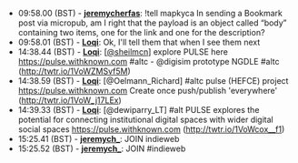 * <a id="09:58.00">09:58.00 (BST)</a> - __[jeremycherfas](https://github.com/jeremycherfas)__: !tell mapkyca In sending a Bookmark post via micropub, am I right that the payload is an object called “body” containing two items, one for the link and one for the description?
* <a id="09:58.01">09:58.01 (BST)</a> - __[Loqi](https://github.com/Loqi)__: Ok, I'll tell them that when I see them next
* <a id="14:38.44">14:38.44 (BST)</a> - __[Loqi](https://github.com/Loqi)__: [<a href="https://twitter.com/sheilmcn">@sheilmcn</a>] explore PULSE here https://pulse.withknown.com #altc - @digisim prototype  NGDLE #altc (http://twtr.io/1VoWZMSvf5M)
* <a id="14:38.59">14:38.59 (BST)</a> - __[Loqi](https://github.com/Loqi)__: [@Oelmann_Richard] #altc pulse (HEFCE) project https://pulse.withknown.com Create once push/publish 'everywhere' (http://twtr.io/1VoW_j17LEx)
* <a id="14:39.33">14:39.33 (BST)</a> - __[Loqi](https://github.com/Loqi)__: [@dewiparry_LT] #alt PULSE explores the potential for connecting institutional digital spaces with wider digital social spaces https://pulse.withknown.com (http://twtr.io/1VoWcox__f1)
* <a id="15:25.41">15:25.41 (BST)</a> - __[jeremych_](https://github.com/jeremych_)__: JOIN indieweb
* <a id="15:25.52">15:25.52 (BST)</a> - __[jeremych_](https://github.com/jeremych_)__: JOIN #indieweb
